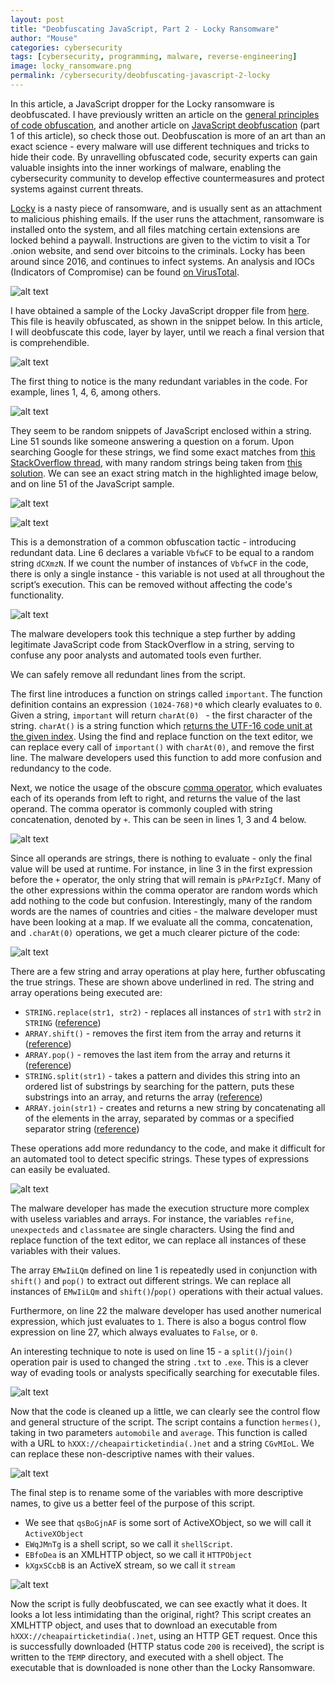 ```yaml
---
layout: post
title: "Deobfuscating JavaScript, Part 2 - Locky Ransomware"
author: "Mouse"
categories: cybersecurity
tags: [cybersecurity, programming, malware, reverse-engineering]
image: locky_ransomware.png
permalink: /cybersecurity/deobfuscating-javascript-2-locky
---
```


In this article, a JavaScript dropper for the Locky ransomware is deobfuscated. I have previously written an article on the [general principles of code obfuscation](https://cybermouse.xyz/cybersecurity/code-obfuscation), and another article on [JavaScript deobfuscation](https://cybermouse.xyz/cybersecurity/deobfuscating-javascript-1) (part 1 of this article), so check those out. Deobfuscation is more of an art than an exact science - every malware will use different techniques and tricks to hide their code. By unravelling obfuscated code, security experts can gain valuable insights into the inner workings of malware, enabling the cybersecurity community to develop effective countermeasures and protect systems against current threats.

[Locky](https://en.wikipedia.org/wiki/Locky) is a nasty piece of ransomware, and is usually sent as an attachment to malicious phishing emails. If the user runs the attachment, ransomware is installed onto the system, and all files matching certain extensions are locked behind a paywall. Instructions are given to the victim to visit a Tor .onion website, and send over bitcoins to the criminals. Locky has been around since 2016, and continues to infect systems. An analysis and IOCs (Indicators of Compromise) can be found [on VirusTotal](https://www.virustotal.com/gui/file/03f6ab1b482eac4acfb793c3e8d0656d7c33cddb5fc38416019d526f43577761/detection).

![alt text](\assets\img\cybersecurity\deobfuscating-javascript-2\locky.PNG)

I have obtained a sample of the Locky JavaScript dropper file from [here](https://www.uperesia.com/deobfuscating-a-locky-dropper). This file is heavily obfuscated, as shown in the snippet below. In this article, I will deobfuscate this code, layer by layer, until we reach a final version that is comprehendible.

![alt text](\assets\img\cybersecurity\deobfuscating-javascript-2\original.PNG)

The first thing to notice is the many redundant variables in the code. For example, lines 1, 4, 6, among others.

![alt text](\assets\img\cybersecurity\deobfuscating-javascript-2\redundant_vars.PNG)

They seem to be random snippets of JavaScript enclosed within a string. Line 51 sounds like someone answering a question on a forum. Upon searching Google for these strings, we find some exact matches from [this StackOverflow thread](https://stackoverflow.com/questions/799981/document-ready-equivalent-without-jquery), with many random strings being taken from [this solution](https://stackoverflow.com/a/7053197). We can see an exact string match in the highlighted image below, and on line 51 of the JavaScript sample.

![alt text](\assets\img\cybersecurity\deobfuscating-javascript-2\stackoverflow.PNG)

![alt text](\assets\img\cybersecurity\deobfuscating-javascript-2\line51.PNG)

This is a demonstration of a common obfuscation tactic - introducing redundant data. Line 6 declares a variable ```VbfwCF``` to be equal to a random string ```dCXmzN```. If we count the number of instances of ```VbfwCF``` in the code, there is only a single instance - this variable is not used at all throughout the script’s execution. This can be removed without affecting the code's functionality.

![alt text](\assets\img\cybersecurity\deobfuscating-javascript-2\instances.PNG)

The malware developers took this technique a step further by adding legitimate JavaScript code from StackOverflow in a string, serving to confuse any poor analysts and automated tools even further.

We can safely remove all redundant lines from the script.

The first line introduces a function on strings called ```important```. The function definition contains an expression ```(1024-768)*0``` which clearly evaluates to ```0```.  Given a string, ```important``` will return ```charAt(0) ``` - the first character of the string. ```charAt()``` is a string function which [returns the UTF-16 code unit at the given index](https://developer.mozilla.org/en-US/docs/Web/JavaScript/Reference/Global_Objects/String/charAt). Using the find and replace function on the text editor, we can replace every call of ```important()``` with ```charAt(0)```, and remove the first line. The malware developers used this function to add more confusion and redundancy to the code.

Next, we notice the usage of the obscure [comma operator](https://developer.mozilla.org/en-US/docs/Web/JavaScript/Reference/Operators/Comma_operator), which evaluates each of its operands from left to right, and returns the value of the last operand. The comma operator is commonly coupled with string concatenation, denoted by ```+```. This can be seen in lines 1, 3 and 4 below.

![alt text](\assets\img\cybersecurity\deobfuscating-javascript-2\comma.PNG)

Since all operands are strings, there is nothing to evaluate - only the final value will be used at runtime. For instance, in line 3 in the first expression before the ```+``` operator, the only string that will remain is ```pPArPzIgCf```. Many of the other expressions within the comma operator are random words which add nothing to the code but confusion. Interestingly, many of the random words are the names of countries and cities - the malware developer must have been looking at a map. If we evaluate all the comma, concatenation, and ```.charAt(0)``` operations, we get a much clearer picture of the code:

![alt text](\assets\img\cybersecurity\deobfuscating-javascript-2\strings.PNG)

There are a few string and array operations at play here, further obfuscating the true strings. These are shown above underlined in red. The string and array operations being executed are:
* ```STRING.replace(str1, str2)``` - replaces all instances of ```str1``` with ```str2``` in ```STRING``` ([reference](https://developer.mozilla.org/en-US/docs/Web/JavaScript/Reference/Global_Objects/String/replace))
* ```ARRAY.shift()``` - removes the first item from the array and returns it ([reference](https://developer.mozilla.org/en-US/docs/Web/JavaScript/Reference/Global_Objects/Array/shift))
* ```ARRAY.pop()``` - removes the last item from the array and returns it ([reference](https://developer.mozilla.org/en-US/docs/Web/JavaScript/Reference/Global_Objects/Array/pop))
* ```STRING.split(str1)``` - takes a pattern and divides this string into an ordered list of substrings by searching for the pattern, puts these substrings into an array, and returns the array ([reference](https://developer.mozilla.org/en-US/docs/Web/JavaScript/Reference/Global_Objects/String/split))
* ```ARRAY.join(str1)``` -  creates and returns a new string by concatenating all of the elements in the array, separated by commas or a specified separator string ([reference](https://developer.mozilla.org/en-US/docs/Web/JavaScript/Reference/Global_Objects/Array/join))

These operations add more redundancy to the code, and make it difficult for an automated tool to detect specific strings. These types of expressions can easily be evaluated.

![alt text](\assets\img\cybersecurity\deobfuscating-javascript-2\removed_str.PNG)

The malware developer has made the execution structure more complex with useless variables and arrays. For instance, the variables ```refine```, ```unexpecteds``` and ```classmatee``` are single characters. Using the find and replace function of the text editor, we can replace all instances of these variables with their values.

The array ```EMwIiLQm``` defined on line 1 is repeatedly used in conjunction with ```shift()``` and ```pop()``` to extract out different strings. We can replace all instances of ```EMwIiLQm``` and ```shift()```/```pop()``` operations with their actual values.

Furthermore, on line 22 the malware developer has used another numerical expression, which just evaluates to ```1```.  There is also a bogus control flow expression on line 27, which always evaluates to ```False```, or ```0```.

An interesting technique to note is used on line 15 - a ```split()```/```join()``` operation pair is used to changed the string ```.txt``` to ```.exe```. This is a clever way of evading tools or analysts specifically searching for executable files.

![alt text](\assets\img\cybersecurity\deobfuscating-javascript-2\control_flow.PNG)

Now that the code is cleaned up a little, we can clearly see the control flow and general structure of the script. The script contains a function ```hermes()```, taking in two parameters ```automobile``` and ```average```. This function is called with a URL to ```hXXX://cheapairticketindia(.)net``` and a string ```CGvMIoL```. We can replace these non-descriptive names with their values.

![alt text](\assets\img\cybersecurity\deobfuscating-javascript-2\vars.PNG)

The final step is to rename some of the variables with more descriptive names, to give us a better feel of the purpose of this script.
* We see that ```qsBoGjnAF``` is some sort of ActiveXObject, so we will call it ```ActiveXObject```
* ```EWqJMnTg``` is a shell script, so we call it ```shellScript```.
* ```EBfoDea``` is an XMLHTTP object, so we call it ```HTTPObject```
* ```kXgxSCcbB``` is an ActiveX stream, so we call it ```stream```

![alt text](\assets\img\cybersecurity\deobfuscating-javascript-2\final.PNG)

Now the script is fully deobfuscated, we can see exactly what it does. It looks a lot less intimidating than the original, right? This script creates an XMLHTTP object, and uses that to download an executable from ```hXXX://cheapairticketindia(.)net```, using an HTTP GET request. Once this is successfully downloaded (HTTP status code ```200``` is received), the script is written to the ```TEMP``` directory, and executed with a shell object. The executable that is downloaded is none other than the Locky Ransomware. 

